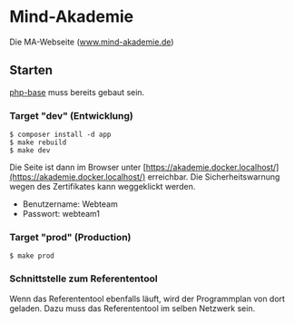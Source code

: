# Mind-Akademie

Die MA-Webseite (www.mind-akademie.de)

## Starten

[php-base](https://github.com/Mind-Hochschul-Netzwerk/php-base) muss bereits gebaut sein.

### Target "dev" (Entwicklung)

    $ composer install -d app
    $ make rebuild
    $ make dev

Die Seite ist dann im Browser unter [https://akademie.docker.localhost/](https://akademie.docker.localhost/) erreichbar. Die Sicherheitswarnung wegen des Zertifikates kann weggeklickt werden.

* Benutzername: Webteam
* Passwort: webteam1

### Target "prod" (Production)

    $ make prod

### Schnittstelle zum Referententool

Wenn das Referententool ebenfalls läuft, wird der Programmplan von dort geladen. Dazu muss das Referententool im selben Netzwerk sein.
